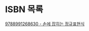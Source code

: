 # ISBN 목록 #
[9788991268630 - 손에 잡히는 정규표현식](https://github.com/eter2/Note/blob/master/regular%20expression/9788991268630.md)
